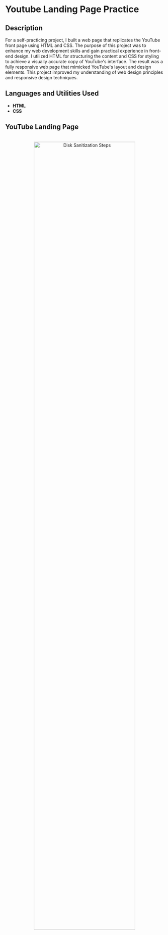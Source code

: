 <h1>Youtube Landing Page Practice</h1>


<h2>Description</h2>
For a self-practicing project, I built a web page that replicates the YouTube front page using HTML and CSS. The purpose of this project was to enhance my web development skills and gain practical experience in front-end design. I utilized HTML for structuring the content and CSS for styling to achieve a visually accurate copy of YouTube's interface. The result was a fully responsive web page that mimicked YouTube's layout and design elements. This project improved my understanding of web design principles and responsive design techniques.
<br />


<h2>Languages and Utilities Used</h2>

- <b>HTML</b> 
- <b>CSS</b>


<h2>YouTube Landing Page</h2>

<p align="center">
<br/>
<img src="https://i.imgur.com/p0Fufzz.png" height="80%" width="80%" alt="Disk Sanitization Steps"/>
<br />
</p>

<!--
 ```diff
- text in red
+ text in green
! text in orange
# text in gray
@@ text in purple (and bold)@@
```
--!>
